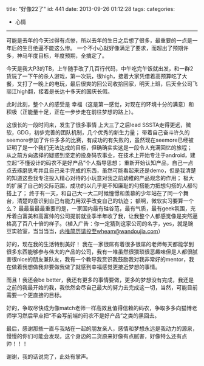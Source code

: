 title: "好像22了"
id: 441
date: 2013-09-26 01:12:28
tags: 
categories: 
- 心情
---

可能是去年的今天过得有点惨，所以去年的生日之后想了很多，最重要的一点是一年后的生日绝逼不能这么惨。
 一个不小心就好像满足了要求，而超出了预期许多，神马年度目标，年度预期，全搞定了。

今天是我大P3的TB，上午随手改了几百行代码，中午吃完午饭就出发，和一群2货玩了一下午的杀人游戏，第一次玩，很high，接着大家凭借着高预算吃了大餐，又打了一晚上的电玩，最后很爽的回公司收拾回家，明天上班，后天全公司飞丽江high翻，接着是长达十多天的国庆长假。
<!-- more -->
此时此刻，整个人的感受是 幸福（这是第一感觉，对现在的环境十分的满意）和 积极（正能量十足，正在一步步走在前往梦想的路上）。

这很长的一段时间来，发生了很多事情
 上大三了之后lead SSSTA走得更远，微软，GDG，初步完善的团队机制，几个优秀的新生力量；
 带着自己奋斗许久的seemore参加了许许多多的比赛，有成功的有失败的，虽然现在seemore已经被证明了是一个我们无法达成的目标，但确确实实这是一段令人充满回忆的旅程；
 从之前方向选择的疑惑到坚定的投身码农事业，在技术上开始专注于android，建立起“不懂设计的码农不是好产品”个人指导思想；
 重新开始认知产品，自己一点点去琢磨思考并且自己亲手完成的东西，虽然可能看起来还是demo，但是我清楚的知道这些我专注投入精心对待的小玩意对我之前幼稚的产品观念的作用；
 极大的扩展了自己的交际范围，成功的以几乎是不知廉耻的勾搭能力把想勾搭的人都勾搭上了；
 终于有一天，和自己大一大二时候憧憬和羡慕的少年站在了同一个舞台，清楚的意识到自己有能力用双手改变自己的轨迹；
 额啊，微软实习要算一个么？
 最最最最最重要的是，一家国内最有硅谷范，最有气质，最有geek氛围，充斥着白富美和高富帅的公司提前就业季半年收了我，让我整个人都感觉像是突然逼格高了百八十倍的样子。（植入广告：你一定猜到这家公司的名字，yes，就是豌豆实验室，当当当当，内推简历请投至wheam@wandoujia.com）

好的，现在我的生活特别美好！
 我在一家很屌有着很多很屌的老师每天都能学到很多东西能够参与伟大的产品的公司，我有一堆虽然很猥琐很恶趣味但是人都很腻害很nice的朋友兼队友，我有一个教导我赏识我鼓励我对我非常好的mentor，我在做着我想做我非要做我做了就感到幸福感觉更接近梦想的事情。

而且！我还会be better，我还有更多的事情要做，更多的梦想没有完成，我还是之前的我最开始的我，我依然会尽自己最大的努力去完成这一切，当然，可能目前需要一个更直接的目标。

好的，争取尽快成为像match老师一样高效且值得信赖的码农，争取多多向猫博老师学习然后早点把“不会写前端的码农不是好产品”之类的黑回去。

最后，感谢那些一直与我站在一起的朋友亲人，感情和梦想永远是我动力的源泉，慢慢的你们可能会发现，这个身边的二货原来好像有点腻害，好像特么还有点帅！！！

谢谢，我的话说完了，此处有掌声。